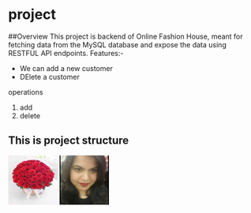 # project
##Overview
This project is backend of Online Fashion House, meant for fetching data from the MySQL database and expose the data using RESTFUL API endpoints.
Features:-
  * We can add a new customer
  * DElete a customer

operations
   1. add
   2. delete
## This is project structure 
<img src="images/rose.jpg" width="100px" height="100px">
<img src="images/MyPic.jpg" width="100px" height="100px">

